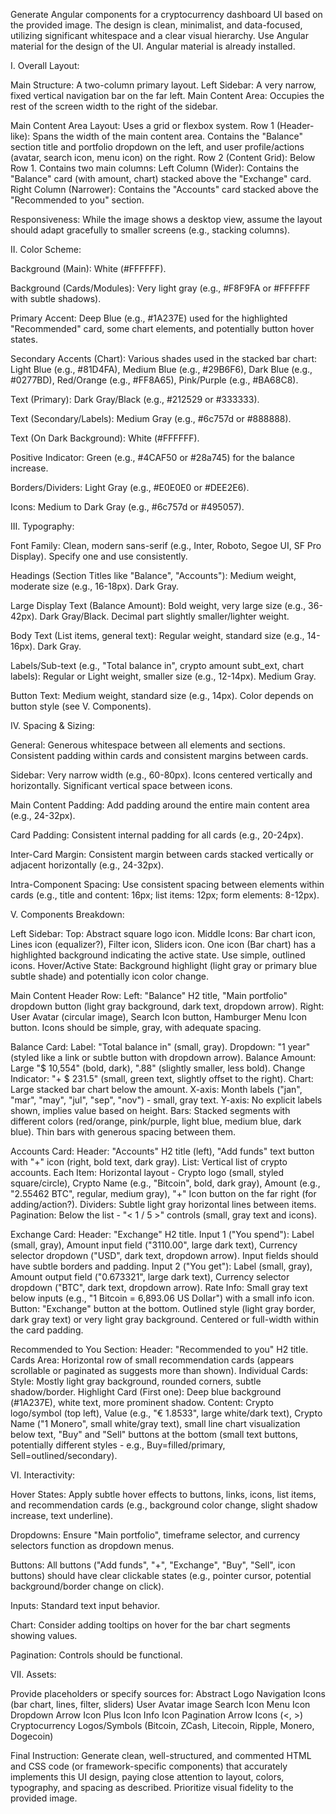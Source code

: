 Generate Angular components for a cryptocurrency dashboard UI based on the provided image. The design is clean, minimalist, and data-focused, utilizing significant whitespace and a clear visual hierarchy. Use Angular material for the design of the UI.
Angular material is already installed.

I. Overall Layout:


Main Structure: A two-column primary layout.
Left Sidebar: A very narrow, fixed vertical navigation bar on the far left.
Main Content Area: Occupies the rest of the screen width to the right of the sidebar.

Main Content Area Layout: Uses a grid or flexbox system.
Row 1 (Header-like): Spans the width of the main content area. Contains the "Balance" section title and portfolio dropdown on the left, and user profile/actions (avatar, search icon, menu icon) on the right.
Row 2 (Content Grid): Below Row 1. Contains two main columns:
Left Column (Wider): Contains the "Balance" card (with amount, chart) stacked above the "Exchange" card.
Right Column (Narrower): Contains the "Accounts" card stacked above the "Recommended to you" section.

Responsiveness: While the image shows a desktop view, assume the layout should adapt gracefully to smaller screens (e.g., stacking columns).

II. Color Scheme:


Background (Main): White (#FFFFFF).

Background (Cards/Modules): Very light gray (e.g., #F8F9FA or #FFFFFF with subtle shadows).

Primary Accent: Deep Blue (e.g., #1A237E) used for the highlighted "Recommended" card, some chart elements, and potentially button hover states.

Secondary Accents (Chart): Various shades used in the stacked bar chart: Light Blue (e.g., #81D4FA), Medium Blue (e.g., #29B6F6), Dark Blue (e.g., #0277BD), Red/Orange (e.g., #FF8A65), Pink/Purple (e.g., #BA68C8).

Text (Primary): Dark Gray/Black (e.g., #212529 or #333333).

Text (Secondary/Labels): Medium Gray (e.g., #6c757d or #888888).

Text (On Dark Background): White (#FFFFFF).

Positive Indicator: Green (e.g., #4CAF50 or #28a745) for the balance increase.

Borders/Dividers: Light Gray (e.g., #E0E0E0 or #DEE2E6).

Icons: Medium to Dark Gray (e.g., #6c757d or #495057).

III. Typography:


Font Family: Clean, modern sans-serif (e.g., Inter, Roboto, Segoe UI, SF Pro Display). Specify one and use consistently.

Headings (Section Titles like "Balance", "Accounts"): Medium weight, moderate size (e.g., 16-18px). Dark Gray.

Large Display Text (Balance Amount): Bold weight, very large size (e.g., 36-42px). Dark Gray/Black. Decimal part slightly smaller/lighter weight.

Body Text (List items, general text): Regular weight, standard size (e.g., 14-16px). Dark Gray.

Labels/Sub-text (e.g., "Total balance in", crypto amount subt_ext, chart labels): Regular or Light weight, smaller size (e.g., 12-14px). Medium Gray.

Button Text: Medium weight, standard size (e.g., 14px). Color depends on button style (see V. Components).

IV. Spacing & Sizing:


General: Generous whitespace between all elements and sections. Consistent padding within cards and consistent margins between cards.

Sidebar: Very narrow width (e.g., 60-80px). Icons centered vertically and horizontally. Significant vertical space between icons.

Main Content Padding: Add padding around the entire main content area (e.g., 24-32px).

Card Padding: Consistent internal padding for all cards (e.g., 20-24px).

Inter-Card Margin: Consistent margin between cards stacked vertically or adjacent horizontally (e.g., 24-32px).

Intra-Component Spacing: Use consistent spacing between elements within cards (e.g., title and content: 16px; list items: 12px; form elements: 8-12px).

V. Components Breakdown:


Left Sidebar:
Top: Abstract square logo icon.
Middle Icons: Bar chart icon, Lines icon (equalizer?), Filter icon, Sliders icon. One icon (Bar chart) has a highlighted background indicating the active state. Use simple, outlined icons.
Hover/Active State: Background highlight (light gray or primary blue subtle shade) and potentially icon color change.

Main Content Header Row:
Left: "Balance" H2 title, "Main portfolio" dropdown button (light gray background, dark text, dropdown arrow).
Right: User Avatar (circular image), Search Icon button, Hamburger Menu Icon button. Icons should be simple, gray, with adequate spacing.

Balance Card:
Label: "Total balance in" (small, gray).
Dropdown: "1 year" (styled like a link or subtle button with dropdown arrow).
Balance Amount: Large "$ 10,554" (bold, dark), ".88" (slightly smaller, less bold).
Change Indicator: "+ $ 231.5" (small, green text, slightly offset to the right).
Chart: Large stacked bar chart below the amount.
X-axis: Month labels ("jan", "mar", "may", "jul", "sep", "nov") - small, gray text.
Y-axis: No explicit labels shown, implies value based on height.
Bars: Stacked segments with different colors (red/orange, pink/purple, light blue, medium blue, dark blue). Thin bars with generous spacing between them.

Accounts Card:
Header: "Accounts" H2 title (left), "Add funds" text button with "+" icon (right, bold text, dark gray).
List: Vertical list of crypto accounts.
Each Item: Horizontal layout - Crypto logo (small, styled square/circle), Crypto Name (e.g., "Bitcoin", bold, dark gray), Amount (e.g., "2.55462 BTC", regular, medium gray), "+" Icon button on the far right (for adding/action?).
Dividers: Subtle light gray horizontal lines between items.
Pagination: Below the list - "< 1 / 5 >" controls (small, gray text and icons).

Exchange Card:
Header: "Exchange" H2 title.
Input 1 ("You spend"): Label (small, gray), Amount input field ("3110.00", large dark text), Currency selector dropdown ("USD", dark text, dropdown arrow). Input fields should have subtle borders and padding.
Input 2 ("You get"): Label (small, gray), Amount output field ("0.673321", large dark text), Currency selector dropdown ("BTC", dark text, dropdown arrow).
Rate Info: Small gray text below inputs (e.g., "1 Bitcoin = 6,893.06 US Dollar") with a small info icon.
Button: "Exchange" button at the bottom. Outlined style (light gray border, dark gray text) or very light gray background. Centered or full-width within the card padding.

Recommended to You Section:
Header: "Recommended to you" H2 title.
Cards Area: Horizontal row of small recommendation cards (appears scrollable or paginated as suggests more than shown).
Individual Cards:
Style: Mostly light gray background, rounded corners, subtle shadow/border.
Highlight Card (First one): Deep blue background (#1A237E), white text, more prominent shadow.
Content: Crypto logo/symbol (top left), Value (e.g., "€ 1.8533", large white/dark text), Crypto Name ("1 Monero", small white/gray text), small line chart visualization below text, "Buy" and "Sell" buttons at the bottom (small text buttons, potentially different styles - e.g., Buy=filled/primary, Sell=outlined/secondary).

VI. Interactivity:


Hover States: Apply subtle hover effects to buttons, links, icons, list items, and recommendation cards (e.g., background color change, slight shadow increase, text underline).

Dropdowns: Ensure "Main portfolio", timeframe selector, and currency selectors function as dropdown menus.

Buttons: All buttons ("Add funds", "+", "Exchange", "Buy", "Sell", icon buttons) should have clear clickable states (e.g., pointer cursor, potential background/border change on click).

Inputs: Standard text input behavior.

Chart: Consider adding tooltips on hover for the bar chart segments showing values.

Pagination: Controls should be functional.

VII. Assets:


Provide placeholders or specify sources for:
Abstract Logo
Navigation Icons (bar chart, lines, filter, sliders)
User Avatar image
Search Icon
Menu Icon
Dropdown Arrow Icon
Plus Icon
Info Icon
Pagination Arrow Icons (<, >)
Cryptocurrency Logos/Symbols (Bitcoin, ZCash, Litecoin, Ripple, Monero, Dogecoin)

Final Instruction: Generate clean, well-structured, and commented HTML and CSS code (or framework-specific components) that accurately implements this UI design, paying close attention to layout, colors, typography, and spacing as described. Prioritize visual fidelity to the provided image.
